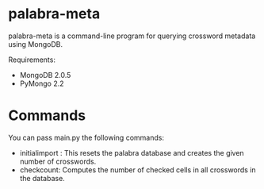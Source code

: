 palabra-meta
============

palabra-meta is a command-line program for querying crossword metadata
using MongoDB.

Requirements:

* MongoDB 2.0.5
* PyMongo 2.2

Commands
========

You can pass main.py the following commands:

* initialimport <integer>: This resets the palabra database and creates
  the given number of crosswords.
* checkcount: Computes the number of checked cells in all crosswords in the
  database.